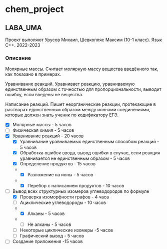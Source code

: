 # chem_project
## LABA_UMA
Проект выполяют Урусов Михаил, Шевкопляс Максим (10-1 класс).
Язык C++. 2022-2023
### Описание
Молярные массы. Считает молярную массу вещества введённого так, как показано в примерах.

Уравнивание реакций. Уравнивает реакцию, уравниваемую единственным образом с точностью для пропорциональности, выводит ошибку, если введены не вещества.

Написание реакций. Пишет неорганические реакции, протекающие в растворах единственным образом между ионнами соединениями, которые должен знать ученик по кодификатору ЕГЭ. 


- [x] Молярные массы - 5 часов
- [ ] Физическая химия - 5 часов
- [x] Уравнивание реакций - 20 часов
    * [x] Уравнивание уравниваемых единственным способом реакций - 5 часов
    * [x] Обработка ошибок ввода, вывод ошибки в случае, если реакция уравнивается не единственным образом - 5 часов
    * [x] Определение продуктов - 15 часов
    * * [x] Разложение на ионы - 5 часов
    * * [x] Перебор с написанием продуктов - 10 часов 
- [ ] Вывод всех структурных изомеров углеводородов по формуле
  * [x] Проверка изоморфности графов - 4 часа 
  * [ ] Ациклические углеводороды - 10 часов
  * * [x] Алканы - 5 часов
  * * [ ] Не алканы - 5 часов
  * [ ] Некоторые циклические изомеры -5 часов
  * [ ] Графический вывод - 5 часов
- [ ]  Создание приложения -15 часов

